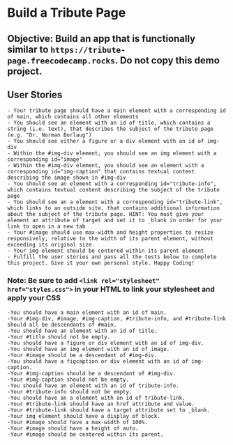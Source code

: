 # Build a Tribute Page

## Objective: Build an app that is functionally similar to `https://tribute-page.freecodecamp.rocks`. Do not copy this demo project.

## User Stories

    - Your tribute page should have a main element with a corresponding id of main, which contains all other elements
    - You should see an element with an id of title, which contains a string (i.e. text), that describes the subject of the tribute page (e.g. "Dr. Norman Borlaug")
    - You should see either a figure or a div element with an id of img-div
    - Within the #img-div element, you should see an img element with a corresponding id="image"
    - Within the #img-div element, you should see an element with a corresponding id="img-caption" that contains textual content describing the image shown in #img-div
    - You should see an element with a corresponding id="tribute-info", which contains textual content describing the subject of the tribute page
    - You should see an a element with a corresponding id="tribute-link", which links to an outside site, that contains additional information about the subject of the tribute page. HINT: You must give your element an attribute of target and set it to _blank in order for your link to open in a new tab
    - Your #image should use max-width and height properties to resize responsively, relative to the width of its parent element, without exceeding its original size
    - Your img element should be centered within its parent element
    - Fulfill the user stories and pass all the tests below to complete this project. Give it your own personal style. Happy Coding!

### Note: Be sure to add `<link rel="stylesheet" href="styles.css">` in your HTML to link your stylesheet and apply your CSS

    -You should have a main element with an id of main.
    -Your #img-div, #image, #img-caption, #tribute-info, and #tribute-link should all be descendants of #main.
    -You should have an element with an id of title.
    -Your #title should not be empty.
    -You should have a figure or div element with an id of img-div.
    -You should have an img element with an id of image.
    -Your #image should be a descendant of #img-div.
    -You should have a figcaption or div element with an id of img-caption.
    -Your #img-caption should be a descendant of #img-div.
    -Your #img-caption should not be empty.
    -You should have an element with an id of tribute-info.
    -Your #tribute-info should not be empty.
    -You should have an a element with an id of tribute-link.
    -Your #tribute-link should have an href attribute and value.
    -Your #tribute-link should have a target attribute set to _blank.
    -Your img element should have a display of block.
    -Your #image should have a max-width of 100%.
    -Your #image should have a height of auto.
    -Your #image should be centered within its parent.